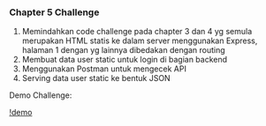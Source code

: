 ### Chapter 5 Challenge 

1. Memindahkan code challenge pada chapter 3 dan 4 yg semula merupakan HTML statis ke dalam server menggunakan Express, halaman 1 dengan yg lainnya dibedakan dengan routing
2. Membuat data user static untuk login di bagian backend
3. Menggunakan Postman untuk mengecek API
4. Serving data user static ke bentuk JSON

Demo Challenge:

[!demo](https://media.giphy.com/media/rMmrQGijqP1Gq25Wmo/giphy.gif?cid=790b76118ae0903178dbfd6f403e710bb29953b5066690c0&rid=giphy.gif&ct=g)
